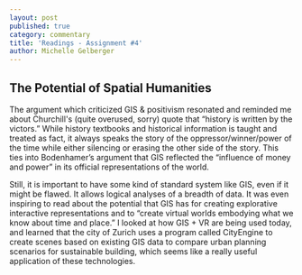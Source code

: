 ```yaml
---
layout: post
published: true
category: commentary
title: 'Readings - Assignment #4'
author: Michelle Gelberger
---
```

## The Potential of Spatial Humanities

The argument which criticized GIS & positivism resonated and reminded me about Churchill's (quite overused, sorry) quote that “history is written by the victors.” While history textbooks and historical information is taught and treated as fact, it always speaks the story of the oppressor/winner/power of the time while either silencing or erasing the other side of the story. This ties into Bodenhamer’s argument that GIS reflected the “influence of money and power” in its official representations of the world. 

Still, it is important to have some kind of standard system like GIS, even if it might be flawed. It allows logical analyses of a breadth of data. It was even inspiring to read about the potential that GIS has for creating explorative interactive representations and to “create virtual worlds embodying what we know about time and place.” I looked at how GIS + VR are being used today, and learned that the  city of Zurich uses a program called CityEngine to create scenes based on existing GIS data to compare urban planning scenarios for sustainable building, which seems like a really useful application of these technologies. 
